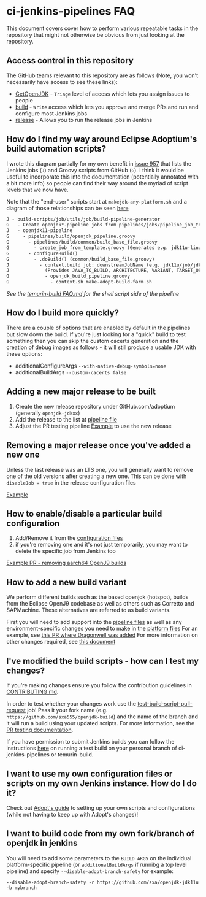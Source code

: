 # ci-jenkins-pipelines FAQ

This document covers cover how to perform various repeatable tasks in the
repository that might not otherwise be obvious from just looking at the
repository.

## Access control in this repository

The GitHub teams relevant to this repository are as follows (Note, you
won't necessarily have access to see these links):

- [GetOpenJDK](https://github.com/orgs/AdoptOpenJDK/teams/getopenjdk) - `Triage` level of access which lets you assign issues to people
- [build](https://github.com/orgs/AdoptOpenJDK/teams/build) - `Write` access which lets you approve and merge PRs and run and configure most Jenkins jobs
- [release](https://github.com/orgs/AdoptOpenJDK/teams/build) - Allows you to run the release jobs in Jenkins

## How do I find my way around Eclipse Adoptium's build automation scripts?

I wrote this diagram partially for my own benefit in [issue 957](https://github.com/adoptium/temurin-build/issues/957) that lists the Jenkins jobs (`J`) and Groovy scripts from GitHub (`G`).
I think it would be useful to incorporate this into the documentation (potentially annotated with a bit more info) so people can find their way around the myriad of script levels that we now have.

Note that the "end-user" scripts start at `makejdk-any-platform.sh` and a
diagram of those relationships can be seen [here](https://github.com/adoptium/ci-jenkins-pipelines/blob/master/docs/images/AdoptOpenJDK_Build_Script_Relationships.png)

```markdown
J - build-scripts/job/utils/job/build-pipeline-generator
G   - Create openjdk*-pipeline jobs from pipelines/jobs/pipeline_job_template.groovy
J   - openjdk11-pipeline
G     - pipelines/build/openjdk_pipeline.groovy
G       - pipelines/build/common/build_base_file.groovy
G         - create_job_from_template.groovy (Generates e.g. jdk11u-linux-x64-hotspot)
G       - configureBuild()
G         - .doBuild() (common/build_base_file.groovy)
J           - context.build job: downstreamJobName (e.g. jdk11u/job/jdk11u-linux-x64-hotspot)
J             (Provides JAVA_TO_BUILD, ARCHITECTURE, VARIANT, TARGET_OS + tests)
G             - openjdk_build_pipeline.groovy
G               - context.sh make-adopt-build-farm.sh
```

*See the [temurin-build FAQ.md](https://github.com/adoptium/temurin-build/blob/master/FAQ.md#how-do-i-find-my-way-around-adoptopenjdks-build-automation-scripts) for the shell script side of the pipeline*

## How do I build more quickly?

There are a couple of options that are enabled by default in the pipelines
but slow down the build. If you're just looking for a "quick" build to test
something then you can skip the custom cacerts generation and the creation
of debug images as follows - it will still produce a usable JDK with these
options:

- additionalConfigureArgs `--with-native-debug-symbols=none`
- additionalBuildArgs `--custom-cacerts false`

## Adding a new major release to be built

1. Create the new release repository under GitHub.com/adoptium (generally `openjdk-jdkxx`)
2. Add the release to the list at [pipeline file](/pipelines/build)
3. Adjust the PR testing pipeline [Example](https://github.com/adoptium/temurin-build/pull/1394) to use the new release

## Removing a major release once you've added a new one

Unless the last release was an LTS one, you will generally want to remove one of the old versions after creating a new one. This can be done with `disableJob = true` in the release configuration files

[Example](https://github.com/adoptium/temurin-build/pull/1303/files)

## How to enable/disable a particular build configuration

1. Add/Remove it from the [configuration files](pipelines/jobs/configurations)
2. if you're removing one and it's not just temporarily, you may want to delete the specific job from Jenkins too

[Example PR - removing aarch64 OpenJ9 builds](https://github.com/adoptium/temurin-build/pull/1452)

## How to add a new build variant

We perform different builds such as the based openjdk (hotspot), builds from the Eclipse OpenJ9 codebase as well as others such as Corretto and SAPMachine. These alternatives are referred to as build variants.

First you will need to add support into the [pipeline files](pipelines/build) as well as any environment-specific changes you need to make in the [platform files](https://github.com/adoptium/temurin-build/tree/master/build-farm/platform-specific-configurations)
For an example, see [this PR where Dragonwell was added](https://github.com/adoptium/temurin-build/pull/2051/files)
For more information on other changes required, see [this document](https://github.com/AdoptOpenJDK/TSC/wiki/Adding-a-new-build-variant)

## I've modified the build scripts - how can I test my changes?

If you're making changes ensure you follow the contribution guidelines in
[CONTRIBUTING.md](CONTRIBUTING.md).

In order to test whether your changes work use the [test-build-script-pull-request](https://ci.adoptopenjdk.net/job/build-scripts-pr-tester/job/test-build-script-pull-request/) job!
Pass it your fork name (e.g. `https://github.com/sxa555/openjdk-build`) and the name of the branch and it will run a build using your updated scripts.
For more information, see the [PR testing documentation](pipelines/build/prTester/README.md).

If you have permission to submit Jenkins builds you can follow the instructions [here](https://github.com/adoptium/ci-jenkins-pipelines/wiki/Building-your-own-branch-of-ci-jenkins-pipelines-or-temurin-build) on running a test build on your personal branch of ci-jenkins-pipelines or temurin-build.

## I want to use my own configuration files or scripts on my own Jenkins instance. How do I do it?

Check out [Adopt's guide](docs/UsingOurScripts.md) to setting up your own scripts and configurations (while not having to keep up with Adopt's changes)!

## I want to build code from my own fork/branch of openjdk in jenkins

You will need to add some parameters to the `BUILD_ARGS` on the individual
platform-specific pipeline (or `additionalBuildArgs` if runnibg a top level pipeline) and
specify `--disable-adopt-branch-safety` for example:

`--disable-adopt-branch-safety -r https://github.com/sxa/openjdk-jdk11u -b mybranch`
